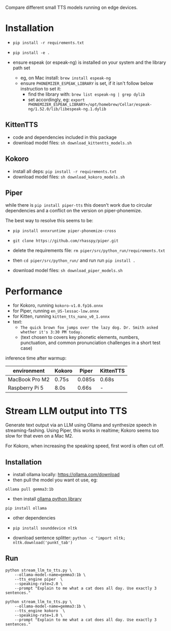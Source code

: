 Compare different small TTS models running on edge devices.

# Installation

* ```pip install -r requirements.txt```
* ```pip install -e .```

* ensure espeak (or espeak-ng) is installed on your system and the library path set
    * eg, on Mac install: ```brew install espeak-ng```
    * ensure ```PHONEMIZER_ESPEAK_LIBRARY``` is set, if it isn't follow below instruction to set it:
        * find the library with: ```brew list espeak-ng | grep dylib```
        * set accordingly, eg: ```export PHONEMIZER_ESPEAK_LIBRARY=/opt/homebrew/Cellar/espeak-ng/1.52.0/lib/libespeak-ng.1.dylib```

## KittenTTS

* code and dependencies included in this package
* download model files: ```sh download_kittentts_models.sh```

## Kokoro

* install all deps: ```pip install -r requirements.txt```
* download model files: ```sh download_kokoro_models.sh```

## Piper

while there is ```pip install piper-tts``` this doesn't work due to circular dependencies and a conflict on the version on piper-phonemize.

The best way to resolve this seems to be:

* ```pip install onnxruntime piper-phonemize-cross```
* ```git clone https://github.com/rhasspy/piper.git``` 
* delete the requirements file: ```rm piper/src/python_run/requirements.txt```
* then ```cd piper/src/python_run/``` and run run ```pip install .```

* download model files: ```sh download_piper_models.sh```


# Performance


* for Kokoro, running ```kokoro-v1.0.fp16.onnx```
* for Piper, running ```en_US-lessac-low.onnx```
* for Kitten, running ```kitten_tts_nano_v0_1.onnx```
* text: 
    * ```The quick brown fox jumps over the lazy dog. Dr. Smith asked whether it's 3:30 PM today.```
    * (text chosen to covers key phonetic elements, numbers, punctuation, and common pronunciation challenges in a short test case)

inference time after warmup:

environment | Kokoro | Piper | KittenTTS
| -- | -- | -- | -- |
| MacBook Pro M2 | 0.75s | 0.085s| 0.68s
| Raspberry Pi 5 | 8.0s| 0.66s| - 




# Stream LLM output into TTS

Generate text output via an LLM using Ollama and synthesize speech in streaming-fashing.
Using Piper, this works in realtime; Kokoro seems too slow for that even on a Mac M2.

For Kokoro, when increasing the speaking speed, first word is often cut off.
## Installation

* install ollama locally: https://ollama.com/download
* then pull the model you want ot use, eg: 

```ollama pull gemma3:1b```

* then install [ollama python library](https://github.com/ollama/ollama-python) 

```pip install ollama```

* other dependencies

* ```pip install sounddevice nltk```
* download sentence splitter: ```python -c "import nltk; nltk.download('punkt_tab')```

## Run

```
python stream_llm_to_tts.py \
    --ollama-model-name=gemma3:1b \
    --tts_engine piper  \
    --speaking-rate=2.0 \
    --prompt "Explain to me what a cat does all day. Use exactly 3 sentences."
```


```
python stream_llm_to_tts.py \
    --ollama-model-name=gemma3:1b \
    --tts_engine kokoro  \
    --speaking-rate=1.0 \
    --prompt "Explain to me what a cat does all day. Use exactly 3 sentences."
```